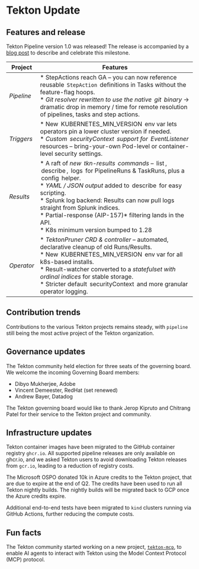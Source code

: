 # Tekton Update

## Features and release

Tekton Pipeline version 1.0 was released!
The release is accompanied by a [blog post](https://tekton.dev/blog/2025/05/23/tekton-pipelines-reaches-1.0-stability-today-innovation-tomorrow/) to describe and celebrate this milestone.

| Project | Features|
| - | - |
| *Pipeline*  | \* StepActions reach GA – you can now reference reusable ⁠ `StepAction` ⁠ definitions in Tasks without the feature-flag hoops. <br>\* *Git resolver rewritten to use the native ⁠ git ⁠ binary* → dramatic drop in memory / time for remote resolution of pipelines, tasks and step actions. |
| *Triggers*  | \* New ⁠ KUBERNETES_MIN_VERSION ⁠ env var lets operators pin a lower cluster version if needed.<br>\* *Custom ⁠ securityContext ⁠ support for ⁠ EventListener ⁠* resources – bring-your-own Pod-level or container-level security settings. |
| *Results*   |  \* A raft of *new ⁠ tkn-results ⁠ commands* – ⁠ list ⁠, ⁠ describe ⁠, ⁠ logs ⁠ for PipelineRuns & TaskRuns, plus a ⁠ config ⁠ helper.<br>\* *YAML / JSON output* added to ⁠ describe ⁠ for easy scripting.<br>\* Splunk log backend: Results can now pull logs straight from Splunk indices.<br>\* Partial-response (AIP-157)* filtering lands in the API.<br>\* K8s minimum version bumped to 1.28 |
| *Operator*  | \* *TektonPruner CRD & controller* – automated, declarative cleanup of old Runs/Results.<br>\* New ⁠ KUBERNETES_MIN_VERSION ⁠ env var for all k8s-based installs.<br>\* Result-watcher converted to a *statefulset with ordinal indices* for stable storage.<br>\* Stricter default ⁠ securityContext ⁠ and more granular operator logging. |

## Contribution trends

Contributions to the various Tekton projects remains steady, with `pipeline` still being the most active project of the Tekton organization.

## Governance updates

The Tekton community held election for three seats of the governing board. We welcome the incoming Governing Board members:

- Dibyo Mukherjee, Adobe
- Vincent Demeester, RedHat (set renewed)
- Andrew Bayer, Datadog

The Tekton governing board would like to thank Jerop Kipruto and Chitrang Patel for their service to the Tekton project and community.

## Infrastructure updates

Tekton container images have been migrated to the GitHub container registry `ghcr.io`.
All supported pipeline releases are only available on ghcr.io, and we asked Tekton users to avoid downloading Tekton releases from `gcr.io`, leading to a reduction of registry costs.

The Microsoft OSPO donated 10k in Azure credits to the Tekton project, that are due to expire at the end of Q2. The credits have been used to run all Tekton nightly builds. The nightly builds will be migrated back to GCP once the Azure credits expire.

Additional end-to-end tests have been migrated to `kind` clusters running via GitHub Actions, further reducing the compute costs.

## Fun facts

The Tekton community started working on a new project, [`tekton-mcp`](https://github.com/tektoncd/mcp-server), to enable AI agents to interact with Tekton using the Model Context Protocol (MCP) protocol.